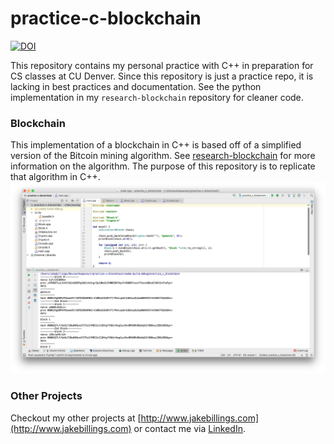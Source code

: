 # practice-c-blockchain #

[![DOI](https://zenodo.org/badge/96118387.svg)](https://zenodo.org/badge/latestdoi/96118387)

This repository contains my personal practice with C++ in preparation for CS classes at CU Denver. Since this repository is just a practice repo, it is lacking in best practices and documentation. See the python implementation in my `research-blockchain` repository for cleaner code.

### Blockchain ###
This implementation of a blockchain in C++ is based off of a simplified version of the Bitcoin mining algorithm. See [research-blockchain](https://github.com/jake-billings/research-blockchain) for more information on the algorithm. The purpose of this repository is to replicate that algorithm in C++.
![screenshot](imgs/screenshot.png)

### Other Projects ###
Checkout my other projects at [http://www.jakebillings.com](http://www.jakebillings.com) or contact me via [LinkedIn](https://www.linkedin.com/in/jake-billings/).